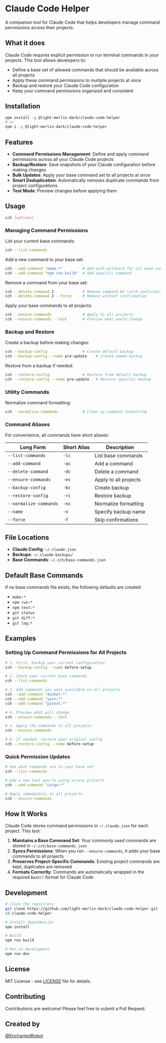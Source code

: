 # Claude Code Helper

A companion tool for Claude Code that helps developers manage command permissions across their projects.

## What it does

Claude Code requires explicit permission to run terminal commands in your projects. This tool allows developers to:
- Define a base set of allowed commands that should be available across all projects
- Apply these command permissions to multiple projects at once
- Backup and restore your Claude Code configuration
- Keep your command permissions organized and consistent

## Installation

```bash
npm install -g @light-merlin-dark/claude-code-helper
# or
npm i -g @light-merlin-dark/claude-code-helper
```

## Features

- **Command Permissions Management**: Define and apply command permissions across all your Claude Code projects
- **Backup/Restore**: Save snapshots of your Claude configuration before making changes
- **Bulk Updates**: Apply your base command set to all projects at once
- **Smart Deduplication**: Automatically removes duplicate commands from project configurations
- **Test Mode**: Preview changes before applying them

## Usage

```bash
cch [options]
```

### Managing Command Permissions

List your current base commands:
```bash
cch --list-commands
```

Add a new command to your base set:
```bash
cch --add-command "make:*"         # Add with wildcard for all make commands
cch --add-command "npm run build"  # Add specific command
```

Remove a command from your base set:
```bash
cch --delete-command 2             # Remove command #2 (with confirmation)
cch --delete-command 2 --force     # Remove without confirmation
```

Apply your base commands to all projects:
```bash
cch --ensure-commands              # Apply to all projects
cch --ensure-commands --test       # Preview what would change
```

### Backup and Restore

Create a backup before making changes:
```bash
cch --backup-config                # Create default backup
cch --backup-config --name pre-update    # Create named backup
```

Restore from a backup if needed:
```bash
cch --restore-config               # Restore from default backup
cch --restore-config --name pre-update   # Restore specific backup
```

### Utility Commands

Normalize command formatting:
```bash
cch --normalize-commands           # Clean up command formatting
```

### Command Aliases

For convenience, all commands have short aliases:

| Long Form | Short Alias | Description |
|-----------|-------------|-------------|
| `--list-commands` | `-lc` | List base commands |
| `--add-command` | `-ac` | Add a command |
| `--delete-command` | `-dc` | Delete a command |
| `--ensure-commands` | `-ec` | Apply to all projects |
| `--backup-config` | `-bc` | Create backup |
| `--restore-config` | `-rc` | Restore backup |
| `--normalize-commands` | `-nc` | Normalize formatting |
| `--name` | `-n` | Specify backup name |
| `--force` | `-f` | Skip confirmations |

## File Locations

- **Claude Config**: `~/.claude.json`
- **Backups**: `~/.claude-backups/`
- **Base Commands**: `~/.cch/base-commands.json`

## Default Base Commands

If no base commands file exists, the following defaults are created:
- `make:*`
- `npm run:*`
- `npm test:*`
- `git status`
- `git diff:*`
- `git log:*`

## Examples

### Setting Up Command Permissions for All Projects

```bash
# 1. First, backup your current configuration
cch --backup-config --name before-setup

# 2. Check your current base commands
cch --list-commands

# 3. Add commands you want available in all projects
cch --add-command "docker:*"
cch --add-command "yarn:*"
cch --add-command "pytest:*"

# 4. Preview what will change
cch --ensure-commands --test

# 5. Apply the commands to all projects
cch --ensure-commands

# 6. If needed, restore your original config
cch --restore-config --name before-setup
```

### Quick Permission Updates

```bash
# See what commands are in your base set
cch --list-commands

# Add a new tool you're using across projects
cch --add-command "cargo:*"

# Apply immediately to all projects
cch --ensure-commands
```

## How It Works

Claude Code stores command permissions in `~/.claude.json` for each project. This tool:

1. **Maintains a Base Command Set**: Your commonly used commands are stored in `~/.cch/base-commands.json`
2. **Syncs Permissions**: When you run `--ensure-commands`, it adds your base commands to all projects
3. **Preserves Project-Specific Commands**: Existing project commands are kept, duplicates are removed
4. **Formats Correctly**: Commands are automatically wrapped in the required `Bash()` format for Claude Code

## Development

```bash
# Clone the repository
git clone https://github.com/light-merlin-dark/claude-code-helper.git
cd claude-code-helper

# Install dependencies
npm install

# Build
npm run build

# Run in development
npm run dev
```

## License

MIT License - see [LICENSE](LICENSE) file for details.

## Contributing

Contributions are welcome! Please feel free to submit a Pull Request.

## Created by

[@EnchantedRobot](https://x.com/EnchantedRobot)
